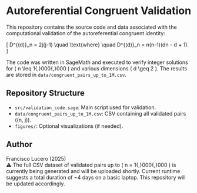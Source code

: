 # Autoreferential Congruent Validation

This repository contains the source code and data associated with the computational validation of the autoreferential congruent identity:

\[ D^{(d)}_n = 2j(j-1) \quad \text{where} \quad D^{(d)}_n = n(n-1)(dn - d + 1). \]

The code was written in SageMath and executed to verify integer solutions for \( n \leq 1{,}000{,}000 \) and various dimensions \( d \geq 2 \). The results are stored in `data/congruent_pairs_up_to_1M.csv`.

## Repository Structure

- `src/validation_code.sage`: Main script used for validation.
- `data/congruent_pairs_up_to_1M.csv`: CSV containing all validated pairs \((n, j)\).
- `figures/`: Optional visualizations (if needed).

## Author

Francisco Lucero (2025)  
⚠️ The full CSV dataset of validated pairs up to \( n = 1{,}000{,}000 \) is currently being generated and will be uploaded shortly. Current runtime suggests a total duration of ~4 days on a basic laptop. This repository will be updated accordingly.
